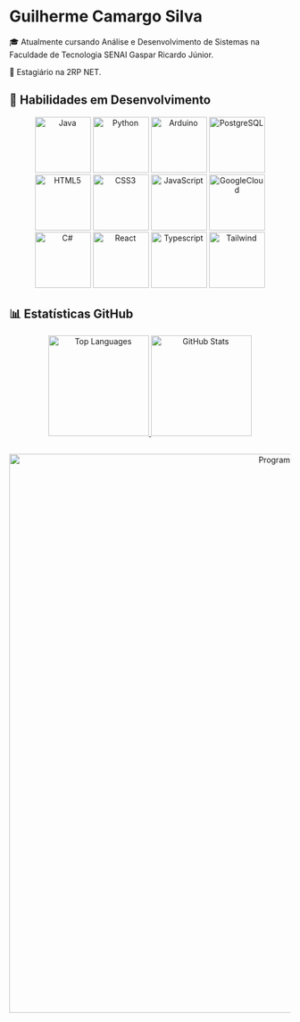 # Guilherme Camargo Silva

🎓 Atualmente cursando Análise e Desenvolvimento de Sistemas na Faculdade de Tecnologia SENAI Gaspar Ricardo Júnior.

💼 Estagiário na 2RP NET.

## 🌟 Habilidades em Desenvolvimento
<div align="center">
    <img height="100px" width="100px" src="https://cdn.jsdelivr.net/gh/devicons/devicon/icons/java/java-original.svg" alt="Java" />
    <img height="100px" width="100px" src="https://cdn.jsdelivr.net/gh/devicons/devicon/icons/python/python-original.svg" alt="Python" />
    <img height="100px" width="100px" src="https://cdn.jsdelivr.net/gh/devicons/devicon/icons/arduino/arduino-original.svg" alt="Arduino" />
    <img height="100px" width="100px" src="https://cdn.jsdelivr.net/gh/devicons/devicon/icons/postgresql/postgresql-original.svg" alt="PostgreSQL" />
    <img height="100px" width="100px" src="https://cdn.jsdelivr.net/gh/devicons/devicon/icons/html5/html5-original.svg" alt="HTML5" />
    <img height="100px" width="100px" src="https://cdn.jsdelivr.net/gh/devicons/devicon/icons/css3/css3-original.svg" alt="CSS3" />
    <img height="100px" width="100px" src="https://cdn.jsdelivr.net/gh/devicons/devicon/icons/javascript/javascript-original.svg" alt="JavaScript" />
    <img height="100px" width="100px" src="https://cdn.jsdelivr.net/gh/devicons/devicon@latest/icons/googlecloud/googlecloud-original.svg" alt="GoogleCloud"/>
    <img height="100px" width="100px" src="https://cdn.jsdelivr.net/gh/devicons/devicon@latest/icons/csharp/csharp-original.svg" alt="C#"/>
    <img height="100px" width="100px" src="https://cdn.jsdelivr.net/gh/devicons/devicon@latest/icons/react/react-original.svg" alt="React"/>
    <img height="100px" width="100px" src="https://cdn.jsdelivr.net/gh/devicons/devicon@latest/icons/typescript/typescript-plain.svg" alt="Typescript"/>
    <img height="100px" width="100px" src="https://cdn.jsdelivr.net/gh/devicons/devicon@latest/icons/tailwindcss/tailwindcss-original.svg" alt="Tailwind"/>
          
</div>

## 📊 Estatísticas GitHub
<div align="center">
    <a href="https://github.com/GuilhermeAmargo">
        <img loading="lazy" height="180em" src="https://github-readme-stats.vercel.app/api/top-langs/?username=GuilhermeAmargo&layout=compact&langs_count=7&theme=dracula&v=1" alt="Top Languages" />
        <img loading="lazy" height="180em" src="https://github-readme-stats.vercel.app/api?username=GuilhermeAmargo&show_icons=true&theme=dracula&include_all_commits=true&count_private=true&v=1" alt="GitHub Stats" />
    </a>
</div>

##
<div align="center">
    <img src="https://media1.tenor.com/m/YUzRkMOL-3EAAAAC/programming-computer-frog.gif" alt="Programming Frog" width="1000px">
</div>
